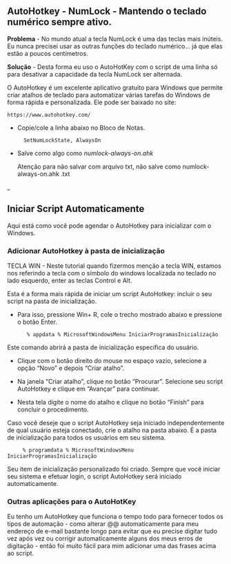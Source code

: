
## AutoHotkey - NumLock - Mantendo o teclado numérico sempre ativo.

**Problema** -   No mundo atual a tecla NumLock é uma das teclas mais inúteis. Eu nunca precisei usar as outras funções do teclado numérico... já que elas estão a poucos centímetros.



**Solução** -   Desta forma eu uso o AutoHotKey com o script de uma linha só para desativar a capacidade da tecla NumLock ser alternada.

O AutoHotkey é um excelente aplicativo gratuito para Windows que permite criar atalhos de teclado para automatizar várias tarefas do Windows de forma rápida e personalizada. Ele pode ser baixado no site:

	https://www.autohotkey.com/


* Copie/cole a linha abaixo no Bloco de Notas.

 		SetNumLockState, AlwaysOn 

* Salve como algo como *numlock-always-on.ahk*

    Atenção para não salvar com arquivo txt, não salve como numlock-always-on.ahk .txt


_

## Iniciar Script Automaticamente
Aqui está como você pode agendar o AutoHotkey para inicializar com o Windows.
 
### Adicionar AutoHotkey à pasta de inicialização


TECLA WIN - Neste tutorial quando fizermos menção a tecla WIN, estamos nos referindo a tecla com o símbolo do windows localizada no teclado no lado esquerdo, enter as teclas Control e Alt.

Esta é a forma mais rápida de iniciar um script AutoHotkey: incluir o seu script na pasta de inicialização. 

* Para isso, pressione Win+ R, cole o trecho mostrado abaixo e pressione o botão Enter.


         % appdata % MicrosoftWindowsMenu IniciarProgramasInicialização


Este comando abrirá a pasta de inicialização específica do usuário. 


* Clique com o botão direito do mouse no espaço vazio, selecione a opção “Novo” e depois “Criar atalho”.

* Na janela “Criar atalho”, clique no botão “Procurar”. Selecione seu script AutoHotkey e clique em “Avançar” para continuar.

* Nesta tela digite o nome do atalho e clique no botão “Finish” para concluir o procedimento.
 

Caso você deseje que o script AutoHotkey seja iniciado independentemente de qual usuário esteja conectado, crie o atalho na pasta abaixo. É a pasta de inicialização para todos os usuários em seu sistema.


         % programdata % MicrosoftWindowsMenu IniciarProgramasInicialização
		 

Seu item de inicialização personalizado foi criado. Sempre que você iniciar seu sistema e efetuar login, o script AutoHotkey será iniciado automaticamente.


### Outras aplicações para o AutoHotKey 
Eu tenho um AutoHotkey que funciona o tempo todo para fornecer todos os tipos de automação - como alterar @@ automaticamente para meu endereço de e-mail bastante longo para evitar que eu precise digitar tudo vez após vez ou corrigir automaticamente alguns dos meus erros de digitação - então foi muito fácil para mim adicionar uma das frases acima ao script.

